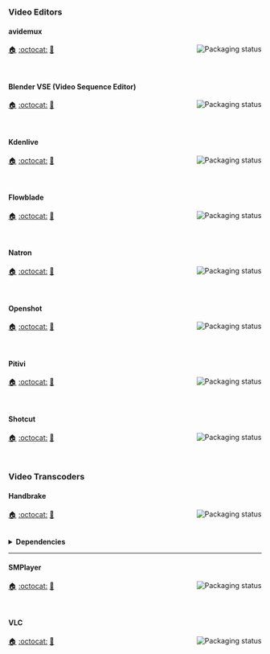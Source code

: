 ### Video Editors

#### avidemux
<a href="https://repology.org/project/avidemux/versions">
    <img src="https://repology.org/badge/vertical-allrepos/avidemux.svg?columns=3&header=avidemux&exclude_unsupported=1" alt="Packaging status" align="right">
</a>

[:house:](https://avidemux.sourceforge.net/) [:octocat:](https://github.com/mean00/avidemux2) [:bookmark:](https://github.com/mean00/avidemux2/releases)

<br clear="right"/>

#### Blender VSE (Video Sequence Editor)
<a href="https://repology.org/project/blender/versions">
    <img src="https://repology.org/badge/vertical-allrepos/blender.svg?columns=3&header=Blender&exclude_unsupported=1" alt="Packaging status" align="right">
</a>

[:house:](https://belnder.org) [:octocat:](https://projects.blender.org/blender/blender) [:bookmark:](https://projects.blender.org/blender/blender/projects/17)

<br clear="right"/>

#### Kdenlive
<a href="https://repology.org/project/kdenlive/versions">
    <img src="https://repology.org/badge/vertical-allrepos/kdenlive.svg?columns=3&header=Kdenlive&exclude_unsupported=1" alt="Packaging status" align="right">
</a>

[:house:](https://kdenlive.org) [:octocat:](https://invent.kde.org/multimedia/kdenlive) [:bookmark:](https://kdenlive.org/en/blog/)

<br clear="right"/>

#### Flowblade
<a href="https://repology.org/project/flowblade/versions">
    <img src="https://repology.org/badge/vertical-allrepos/flowblade.svg?columns=3&header=Flowblade&exclude_unsupported=1" alt="Packaging status" align="right">
</a>

[:house:](https://jliljebl.github.io/flowblade/) [:octocat:](https://github.com/jliljebl/flowblade) [:bookmark:](https://github.com/jliljebl/flowblade/blob/master/flowblade-trunk/docs/RELEASE_NOTES.md)

<br clear="right"/>

#### Natron
<a href="https://repology.org/project/natron/versions">
    <img src="https://repology.org/badge/vertical-allrepos/natron.svg?columns=3&header=Natron&exclude_unsupported=1" alt="Packaging status" align="right">
</a>

[:house:](https://natrongithub.github.io/) [:octocat:](https://github.com/NatronGitHub/Natron) [:bookmark:](https://github.com/NatronGitHub/Natron/blob/RB-2.5/CHANGELOG.md)

<br clear="right"/>

#### Openshot
<a href="https://repology.org/project/openshot/versions">
    <img src="https://repology.org/badge/vertical-allrepos/openshot.svg?columns=3&header=Openshot&exclude_unsupported=1" alt="Packaging status" align="right">
</a>

[:house:](https://openshot.org) [:octocat:](https://github.com/OpenShot/openshot-qt) [:bookmark:](https://github.com/OpenShot/openshot-qt/releases)

<br clear="right"/>

#### Pitivi
<a href="https://repology.org/project/pitivi/versions">
    <img src="https://repology.org/badge/vertical-allrepos/pitivi.svg?columns=3&header=Pitivi&exclude_unsupported=1" alt="Packaging status" align="right">
</a>

[:house:](https://pitivi.org) [:octocat:](https://gitlab.gnome.org/GNOME/pitivi) [:bookmark:](https://gitlab.gnome.org/GNOME/pitivi/-/blob/master/NEWS)

<br clear="right"/>

#### Shotcut
<a href="https://repology.org/project/shotcut/versions">
    <img src="https://repology.org/badge/vertical-allrepos/shotcut.svg?columns=3&header=Shotcut&exclude_unsupported=1" alt="Packaging status" align="right">
</a>

[:house:](https://shotcut.org) [:octocat:](https://github.com/mltframework/shotcut) [:bookmark:](https://www.shotcut.org/download/releasenotes/)

<br clear="right"/>

### Video Transcoders

#### Handbrake
<a href="https://repology.org/project/handbrake/versions">
    <img src="https://repology.org/badge/vertical-allrepos/handbrake.svg?columns=3&header=Handbrake&exclude_unsupported=1" alt="Packaging status" align="right">
</a>

[:house:](https://handbrake.fr/) [:octocat:](https://github.com/HandBrake/HandBrake) [:bookmark:](https://github.com/HandBrake/HandBrake/blob/master/NEWS.markdown)

<br clear="right"/>

<details>
  <summary><b>Dependencies</b></summary>
<a href="https://repology.org/project/mlt/versions">
    <img src="https://repology.org/badge/vertical-allrepos/mlt.svg?columns=3&header=mlt&exclude_unsupported=1" alt="Packaging status" align="right">
</a>

[:house:](https://mltframework.org) [:octocat:](https://github.com/mltframework/mlt) [:bookmark:](https://github.com/mltframework/mlt/blob/master/NEWS)

<br clear="right"/>

----

<a href="https://repology.org/project/ffmpeg/versions">
    <img src="https://repology.org/badge/vertical-allrepos/ffmpeg.svg?columns=3&header=ffmpeg&exclude_unsupported=1" alt="Packaging status" align="right">
</a>

[:house:](https://ffmpeg.org) [:octocat:](https://github.com/FFmpeg/FFmpeg) [:bookmark:](https://github.com/FFmpeg/FFmpeg/blob/master/Changelog)

<br clear="right"/>

----

<a href="https://repology.org/project/libsndfile/versions">
    <img src="https://repology.org/badge/vertical-allrepos/libsndfile.svg?columns=3&header=libsndfile&exclude_unsupported=1" alt="Packaging status" align="right">
</a>

[:house:](https://libsndfile.github.io/libsndfile/) [:octocat:](https://github.com/libsndfile/libsndfile) [:bookmark:](https://github.com/libsndfile/libsndfile/blob/master/CHANGELOG.md)

<br clear="right"/>

----

<a href="https://repology.org/project/libsoundio/versions">
    <img src="https://repology.org/badge/vertical-allrepos/libsoundio.svg?columns=3&header=libsoundio&exclude_unsupported=1" alt="Packaging status" align="right">
</a>

[:house:](http://libsound.io/) [:octocat:](https://github.com/andrewrk/libsoundio)  
[:bookmark:]()

<br clear="right"/>

----

<a href="https://repology.org/project/ffmpeg/versions">
    <img src="https://repology.org/badge/vertical-allrepos/ffmpeg.svg?columns=3&header=ffmpeg&exclude_unsupported=1" alt="Packaging status" align="right">
</a>

[:house:](https://ffmpeg.org) [:octocat:](https://github.com/FFmpeg/FFmpeg) [:bookmark:](https://github.com/FFmpeg/FFmpeg/blob/master/Changelog)

<br clear="right"/>

----

<a href="https://repology.org/project/ffmpeg/versions">
    <img src="https://repology.org/badge/vertical-allrepos/ffmpeg.svg?columns=3&header=ffmpeg&exclude_unsupported=1" alt="Packaging status" align="right">
</a>

[:house:](https://ffmpeg.org) [:octocat:](https://github.com/FFmpeg/FFmpeg) [:bookmark:](https://github.com/FFmpeg/FFmpeg/blob/master/Changelog)

<br clear="right"/>

</details>

----

#### SMPlayer

<a href="https://repology.org/project/smplayer/versions">
    <img src="https://repology.org/badge/vertical-allrepos/smplayer.svg?columns=3&header=SMPlayer&exclude_unsupported=1" alt="Packaging status" align="right">
</a>

[:house:](https://smplayer.info/) [:octocat:](https://github.com/smplayer-dev/smplayer) [:bookmark:](https://github.com/smplayer-dev/smplayer/blob/master/Release_notes.md)

<br clear="right"/>

#### VLC

<a href="https://repology.org/project/vlc/versions">
    <img src="https://repology.org/badge/vertical-allrepos/vlc.svg?columns=3&header=VLC&exclude_unsupported=1" alt="Packaging status" align="right">
</a>

[:house:](https://www.videolan.org/vlc/) [:octocat:](https://code.videolan.org/videolan/vlc) [:bookmark:](https://code.videolan.org/videolan/vlc/-/tags)

<br clear="right"/>
